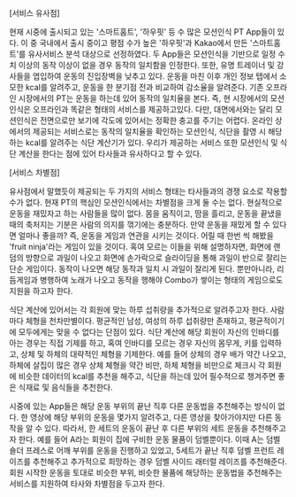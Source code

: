 [서비스 유사점]

현재 시중에 출시되고 있는 '스마트홈트', '하우핏' 등 수 많은 모션인식 PT App들이 있다.
이 중 국내에서 출시 중이고 평점 수가 높은 '하우핏'과 Kakao에서 만든 '스마트홈트'를 유사서비스
분석 대상으로 선정하였다. 두 App들은 모션인식을 기반으로 일정 수치 이상의 동작 이상이
없을 경우 동작의 일치함을 인정한다. 또한, 유명 트레이너 및 강사들을 엽입하여 운동의 진입장벽을
낮추고 있다. 운동을 마친 이후 개인 정보 탭에서 소모한 kcal를 알려주고, 운동을 한 분기점 전과 비교하여
감소율을 알려준다.
기존 오프라인 시장에서의 PT는 운동을 하는데 있어 동작의 일치율을 본다.
즉, 현 시장에서의 모션인식은 오프라인과 똑같은 형태의 서비스를 제공하고있다.
다만, 대면에서와는 달리 모션인식은 전면으로만 보기에 각도에 있어서는 정확한 충고를 주기는 어렵다. 
온라인 상에서의 제공되는 서비스로는 동작의 일치율을 확인하는 모션인식, 식단을 촬영 시 해당하는
kcal를 알려주는 식단 계산기가 있다.
우리가 제공하는 서비스 또한 모션인식 및 식단 계산을 한다는 점에 있어 타사들과 유사하다고 할 수 있다.

[서비스 차별점]

유사점에서 말했듯이 제공되는 두 가지의 서비스 형태는 타사들과의 경쟁 요소로 작용할 수가 없다.
현재 PT의 핵심인 모션인식에서는 차별점을 크게 둘 수는 없다. 
현실적으로 운동을 재밌자고 하는 사람들을 많이 없다.
몸을 움직이고, 땀을 흘리고, 운동을 끝냈을 때의 축처지는 기분은 사람의 의지를 꺾기에는 충분하다.
만약 운동을 재밌게 할 수 있다면 얼마나 좋을까?
즉, 운동을 게임과 연관을 시키는 것이다. 어릴 때 한번 씩 해봤을 'fruit ninja'라는 게임이 있을 것이다.
혹여 모르는 이들을 위해 설명하자면, 화면에 랜덤의 방향으로 과일이 나오고 화면에 손가락으로 슬라이딩을
통해 과일이 반으로 잘리는 단순 게임이다. 동작이 나오면 해당 동작과 일치 시 과일이 잘리게 된다.
뿐만아니라, 리듬게임과 병행하여 노래가 나오고 동작을 행해야 Combo가 쌓이는 형태의 게임으로도 지원을 하고자 한다.

식단 계산에 있어서는 각 회원에 맞는 하루 섭취량을 추가적으로 알려주고자 한다.
사람마다 체형을 천차만별이다. 평균적인 남성, 여성의 하루 섭취량만 존재하고, 평균적이기에 모두에게는
맞을 수 없다는 단점이 있다. 식단 계산에 해당 회원이 자신의 인바디를 아는 경우는 직접 기제를 하고,
혹여 인바디를 모르는 경우 자신의 몸무게, 키를 입력하고, 상체 및 하체의 대략적인 체형을 기제한다.
예를 들어 상체의 경우 배가 약간 나오고, 하체에 살집이 많은 경우 상체 체형을 약간 비만, 하체 체형을
비만으로 체크시 각 회원에 비슷한 데이터의 kcal를 추천을 해주고, 식단을 하는데 있어 필수적으로
챙겨주면 좋은 식재료 및 음식들을 추천한다.

시중에 있는 App들은 해당 운동 부위의 끝난 직후 다른 운동법을 추천해주는 방식이 없다.
한 영상에 해당 부위의 운동을 몇가지 알려주고, 다른 영상을 찾아가야지만 다른 동작을 알 수 있다.
따라서, 한 세트의 운동이 끝난 후 다른 부위의 세트 운동을 추천해주고자 한다.
예를 들어 A라는 회원이 집에 구비한 운동 물품이 덤벨뿐이다.
이때 A는 덤벨 숄더 프레스로 어깨 부위를 운동을 진행하고 있었고, 5세트가 끝난 직후
덤벨 프런트 레이즈를 추천해주고 추가적으로 희망하는 경우 덤벨 사이드 래터럴 레이즈를 추천해준다.
회원 시작한 운동을 토대로 비슷한 부위, 비슷한 물품에 해당하는 운동법을 추천해주는 서비스를 지원하여
타사와 차별점을 두고자 한다.